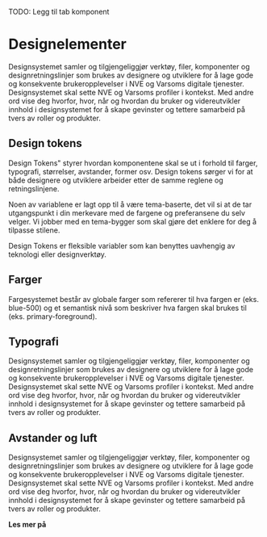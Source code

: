 <PageHeader title="Introduksjon" imagePath="../assets/images/introduction-icon.png"></PageHeader>
TODO: Legg til tab komponent

# Designelementer

Designsystemet samler og tilgjengeliggjør verktøy, filer, komponenter og designretningslinjer som brukes av designere og utviklere for å lage gode og konsekvente brukeropplevelser i NVE og Varsoms digitale tjenester. Designsystemet skal sette NVE og Varsoms profiler i kontekst. Med andre ord vise deg hvorfor, hvor, når og hvordan du bruker og videreutvikler innhold i designsystemet for å skape gevinster og tettere samarbeid på tvers av roller og produkter.

## Design tokens

Design Tokens" styrer hvordan komponentene skal se ut i forhold til farger, typografi, størrelser, avstander, former osv. Design tokens sørger vi for at både designere og utviklere arbeider etter de samme reglene og retningslinjene.

Noen av variablene er lagt opp til å være tema-baserte, det vil si at de tar utgangspunkt i din merkevare med de fargene og preferansene du selv velger. Vi jobber med en tema-bygger som skal gjøre det enklere for deg å tilpasse stilene.

Design Tokens er fleksible variabler som kan benyttes uavhengig av teknologi eller designverktøy.

## Farger

Fargesystemet består av globale farger som refererer til hva fargen er (eks. blue-500) og et semantisk nivå som beskriver hva fargen skal brukes til (eks. primary-foreground).

## Typografi

Designsystemet samler og tilgjengeliggjør verktøy, filer, komponenter og designretningslinjer som brukes av designere og utviklere for å lage gode og konsekvente brukeropplevelser i NVE og Varsoms digitale tjenester. Designsystemet skal sette NVE og Varsoms profiler i kontekst. Med andre ord vise deg hvorfor, hvor, når og hvordan du bruker og videreutvikler innhold i designsystemet for å skape gevinster og tettere samarbeid på tvers av roller og produkter.

## Avstander og luft

Designsystemet samler og tilgjengeliggjør verktøy, filer, komponenter og designretningslinjer som brukes av designere og utviklere for å lage gode og konsekvente brukeropplevelser i NVE og Varsoms digitale tjenester. Designsystemet skal sette NVE og Varsoms profiler i kontekst. Med andre ord vise deg hvorfor, hvor, når og hvordan du bruker og videreutvikler innhold i designsystemet for å skape gevinster og tettere samarbeid på tvers av roller og produkter.

**Les mer på**
<LinkButton URL="https://nve.frontify.com/" text="Profil og primitiver" :openInNewTab="true"/>
